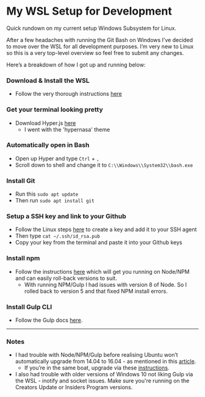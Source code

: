 # My WSL Setup for Development
Quick rundown on my current setup  Windows Subsystem for Linux.


After a few headaches with running the Git Bash on Windows I’ve decided to move over the WSL for all development purposes. I’m very new to Linux so this is a very top-level overview so feel free to submit any changes.

Here’s a breakdown of how I got up and running below:



### Download & Install the WSL
- Follow the very thorough instructions [here](https://msdn.microsoft.com/en-au/commandline/wsl/install_guide)



### Get your terminal looking pretty
- Download Hyper.js [here](https://hyper.is/)
  - I went with the 'hypernasa' theme



### Automatically open in Bash
- Open up Hyper and type `Ctrl` + `,`
- Scroll down to shell and change it to `C:\\Windows\\System32\\bash.exe`



### Install Git
- Run this `sudo apt update`
- Then run `sudo apt install git`



### Setup a SSH key and link to your Github
- Follow the Linux steps [here](https://help.github.com/articles/generating-a-new-ssh-key-and-adding-it-to-the-ssh-agent/#platform-linux) to create a key and add it to your SSH agent
- Then type `cat ~/.ssh/id_rsa.pub`
- Copy your key from the terminal and paste it into your Github keys



### Install npm
- Follow the instructions [here](https://gist.github.com/micahgodbolt/8b9a338c8bab7bc147975646ea20826c) which will get you running on Node/NPM and can easily roll-back versions to suit.
  - With running NPM/Gulp I had issues with version 8 of Node. So I rolled back to version 5 and that fixed NPM install errors.



### Install Gulp CLI
- Follow the Gulp docs [here](https://github.com/gulpjs/gulp/blob/master/docs/getting-started.md).


---

### Notes
- I had trouble with Node/NPM/Gulp before realising Ubuntu won’t automatically upgrade from 14.04 to 16.04 - as mentioned in this [article](https://blogs.msdn.microsoft.com/commandline/2017/04/11/windows-10-creators-update-whats-new-in-bashwsl-windows-console/).
  - If you’re in the same boat, upgrade via these [instructions](https://help.ubuntu.com/lts/serverguide/installing-upgrading.html).
- I also had trouble with older versions of Windows 10 not liking Gulp via the WSL - inotify and socket issues. Make sure you're running on the Creators Update or Insiders Program versions.
